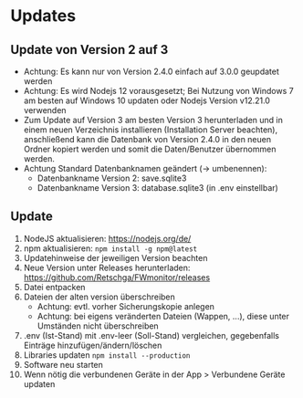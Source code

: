 # Updates

## Update von Version 2 auf 3

-   Achtung: Es kann nur von Version 2.4.0 einfach auf 3.0.0 geupdatet werden
-   Achtung: Es wird Nodejs 12 vorausgesetzt; Bei Nutzung von Windows 7 am besten auf Windows 10
    updaten oder Nodejs Version v12.21.0 verwenden
-   Zum Update auf Version 3 am besten Version 3 herunterladen und in einem neuen Verzeichnis
    installieren (Installation Server beachten), anschließend kann die Datenbank von Version 2.4.0
    in den neuen Ordner kopiert werden und somit die Daten/Benutzer übernommen werden.
-   Achtung Standard Datenbanknamen geändert (-> umbenennen):
    -   Datenbankname Version 2: save.sqlite3
    -   Datenbankname Version 3: database.sqlite3 (in .env einstellbar)

## Update

1.  NodeJS aktualisieren: https://nodejs.org/de/
2.  npm aktualisieren: `npm install -g npm@latest`
3.  Updatehinweise der jeweiligen Version beachten
4.  Neue Version unter Releases herunterladen: https://github.com/Retschga/FWmonitor/releases
5.  Datei entpacken
6.  Dateien der alten version überschreiben
    -   Achtung: evtl. vorher Sicherungskopie anlegen
    -   Achtung: bei eigens veränderten Dateien (Wappen, ...), diese unter Umständen nicht
        überschreiben
7.  .env (Ist-Stand) mit .env-leer (Soll-Stand) vergleichen, gegebenfalls Einträge
    hinzufügen/ändern/löschen
8.  Libraries updaten `npm install --production`
9.  Software neu starten
10. Wenn nötig die verbundenen Geräte in der App > Verbundene Geräte updaten
